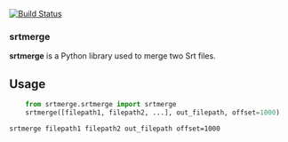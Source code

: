 [![Build Status](https://travis-ci.org/wistful/srtmerge.png)](https://travis-ci.org/wistful/srtmerge)

### srtmerge

**srtmerge** is a Python library used to merge two Srt files.

## Usage
```python
    from srtmerge.srtmerge import srtmerge
    srtmerge([filepath1, filepath2, ...], out_filepath, offset=1000)
```

`srtmerge filepath1 filepath2 out_filepath offset=1000`
